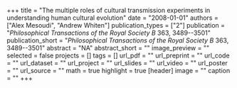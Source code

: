 +++
title = "The multiple roles of cultural transmission experiments in understanding human cultural evolution"
date = "2008-01-01"
authors = ["Alex Mesoudi", "Andrew Whiten"]
publication_types = ["2"]
publication = "_Philosophical Transactions of the Royal Society B_ 363, 3489--3501"
publication_short = "_Philosophical Transactions of the Royal Society B_ 363, 3489--3501"
abstract = "NA"
abstract_short = ""
image_preview = ""
selected = false
projects = []
tags = []
url_pdf = ""
url_preprint = ""
url_code = ""
url_dataset = ""
url_project = ""
url_slides = ""
url_video = ""
url_poster = ""
url_source = ""
math = true
highlight = true
[header]
image = ""
caption = ""
+++
